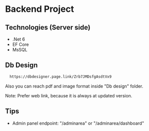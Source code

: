 
# Backend Project

## Technologies (Server side) 
* .Net 6
* EF Core
* MsSQL

## Db Design
```bash
  https://dbdesigner.page.link/Zrb7JMDsfgAsdtVx9
```
Also you can reach pdf and image format inside "Db design" folder.

Note: Prefer web link, because it is always at updated version.

## Tips
* Admin panel endpoint:  "/adminarea" or "/adminarea/dashboard"